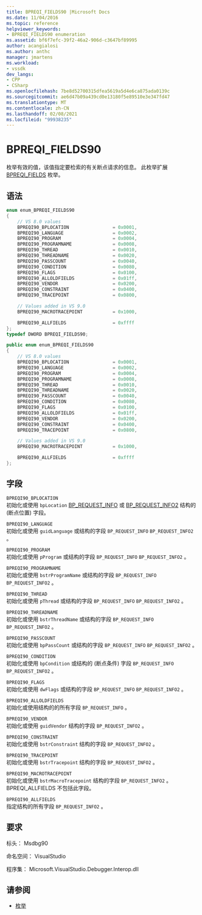 ```yaml
---
title: BPREQI_FIELDS90 |Microsoft Docs
ms.date: 11/04/2016
ms.topic: reference
helpviewer_keywords:
- BPREQI_FIELDS90 enumeration
ms.assetid: bf6f7efc-39f2-46a2-906d-c3647bf89995
author: acangialosi
ms.author: anthc
manager: jmartens
ms.workload:
- vssdk
dev_langs:
- CPP
- CSharp
ms.openlocfilehash: 7be8d52700315dfea5619a5d4e6ca875ada0139c
ms.sourcegitcommit: ae6d47b09a439cd0e13180f5e89510e3e347fd47
ms.translationtype: MT
ms.contentlocale: zh-CN
ms.lasthandoff: 02/08/2021
ms.locfileid: "99938235"
---
```

# <a name="bpreqi_fields90"></a>BPREQI_FIELDS90
枚举有效的值，该值指定要检索的有关断点请求的信息。 此枚举扩展 [BPREQI_FIELDS](../../../extensibility/debugger/reference/bpreqi-fields.md) 枚举。

## <a name="syntax"></a>语法

```cpp
enum enum_BPREQI_FIELDS90
{
    // VS 8.0 values
    BPREQI90_BPLOCATION                = 0x0001,
    BPREQI90_LANGUAGE                  = 0x0002,
    BPREQI90_PROGRAM                   = 0x0004,
    BPREQI90_PROGRAMNAME               = 0x0008,
    BPREQI90_THREAD                    = 0x0010,
    BPREQI90_THREADNAME                = 0x0020,
    BPREQI90_PASSCOUNT                 = 0x0040,
    BPREQI90_CONDITION                 = 0x0080,
    BPREQI90_FLAGS                     = 0x0100,
    BPREQI90_ALLOLDFIELDS              = 0x01ff,
    BPREQI90_VENDOR                    = 0x0200,
    BPREQI90_CONSTRAINT                = 0x0400,
    BPREQI90_TRACEPOINT                = 0x0800,

    // Values added in VS 9.0
    BPREQI90_MACROTRACEPOINT           = 0x1000,

    BPREQI90_ALLFIELDS                 = 0xffff
};
typedef DWORD BPREQI_FIELDS90;
```

```csharp
public enum enum_BPREQI_FIELDS90
{
    // VS 8.0 values
    BPREQI90_BPLOCATION                = 0x0001,
    BPREQI90_LANGUAGE                  = 0x0002,
    BPREQI90_PROGRAM                   = 0x0004,
    BPREQI90_PROGRAMNAME               = 0x0008,
    BPREQI90_THREAD                    = 0x0010,
    BPREQI90_THREADNAME                = 0x0020,
    BPREQI90_PASSCOUNT                 = 0x0040,
    BPREQI90_CONDITION                 = 0x0080,
    BPREQI90_FLAGS                     = 0x0100,
    BPREQI90_ALLOLDFIELDS              = 0x01ff,
    BPREQI90_VENDOR                    = 0x0200,
    BPREQI90_CONSTRAINT                = 0x0400,
    BPREQI90_TRACEPOINT                = 0x0800,

    // Values added in VS 9.0
    BPREQI90_MACROTRACEPOINT           = 0x1000,

    BPREQI90_ALLFIELDS                 = 0xffff
};
```

## <a name="fields"></a>字段
`BPREQI90_BPLOCATION`\
初始化或使用 `bpLocation` [BP_REQUEST_INFO](../../../extensibility/debugger/reference/bp-request-info.md) 或 [BP_REQUEST_INFO2](../../../extensibility/debugger/reference/bp-request-info2.md) 结构的 (断点位置) 字段。

`BPREQI90_LANGUAGE`\
初始化或使用 `guidLanguage` 或结构的字段 `BP_REQUEST_INFO` `BP_REQUEST_INFO2` 。

`BPREQI90_PROGRAM`\
初始化或使用 `pProgram` 或结构的字段 `BP_REQUEST_INFO` `BP_REQUEST_INFO2` 。

`BPREQI90_PROGRAMNAME`\
初始化或使用 `bstrProgramName` 或结构的字段 `BP_REQUEST_INFO` `BP_REQUEST_INFO2` 。

`BPREQI90_THREAD`\
初始化或使用 `pThread` 或结构的字段 `BP_REQUEST_INFO` `BP_REQUEST_INFO2` 。

`BPREQI90_THREADNAME`\
初始化或使用 `bstrThreadName` 或结构的字段 `BP_REQUEST_INFO` `BP_REQUEST_INFO2` 。

`BPREQI90_PASSCOUNT`\
初始化或使用 `bpPassCount` 或结构的字段 `BP_REQUEST_INFO` `BP_REQUEST_INFO2` 。

`BPREQI90_CONDITION`\
初始化或使用 `bpCondition` 或结构的 (断点条件) 字段 `BP_REQUEST_INFO` `BP_REQUEST_INFO2` 。

`BPREQI90_FLAGS`\
初始化或使用 `dwFlags` 或结构的字段 `BP_REQUEST_INFO` `BP_REQUEST_INFO2` 。

`BPREQI90_ALLOLDFIELDS`\
初始化或使用结构的的所有字段 `BP_REQUEST_INFO` 。

`BPREQI90_VENDOR`\
初始化或使用 `guidVendor` 结构的字段 `BP_REQUEST_INFO2` 。

`BPREQI90_CONSTRAINT`\
初始化或使用 `bstrConstraint` 结构的字段 `BP_REQUEST_INFO2` 。

`BPREQI90_TRACEPOINT`\
初始化或使用 `bstrTracepoint` 结构的字段 `BP_REQUEST_INFO2` 。

`BPREQI90_MACROTRACEPOINT`\
初始化或使用 `bstrMacroTracepoint` 结构的字段 `BP_REQUEST_INFO2` 。 BPREQI_ALLFIELDS 不包括此字段。

`BPREQI90_ALLFIELDS`\
指定结构的所有字段 `BP_REQUEST_INFO2` 。

## <a name="requirements"></a>要求
标头： Msdbg90

命名空间： VisualStudio

程序集： Microsoft.VisualStudio.Debugger.Interop.dll

## <a name="see-also"></a>请参阅
- [枚举](../../../extensibility/debugger/reference/enumerations-visual-studio-debugging.md)
